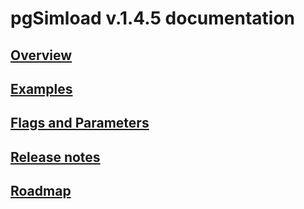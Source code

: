 # pgSimload v.1.4.5 documentation

## [Overview](01_overview.md)

## [Examples](02_examples.md)

## [Flags and Parameters](03_overview_of_flags_and_parameters.md)

## [Release notes](04_release_notes.md)

## [Roadmap](05_roadmap.md)

